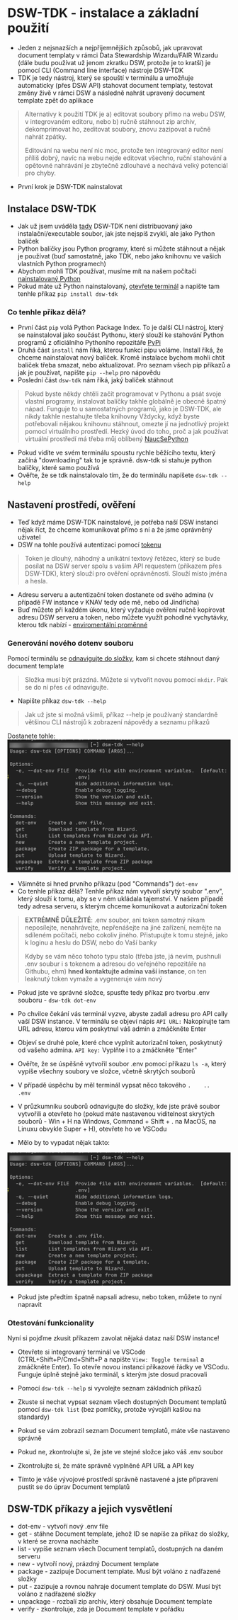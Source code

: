 # DSW-TDK - instalace a základní použití

- Jeden z nejsnazších a nejpříjemnějších způsobů, jak upravovat document templaty v rámci Data Stewardship Wizardu/FAIR Wizardu (dále budu používat už jenom zkratku DSW, protože je to kratší) je pomocí CLI (Command line interface) nástroje DSW-TDK
- TDK je tedy nástroj, který se spouští v terminálu a umožňuje automaticky (přes DSW API) stahovat document templaty, testovat změny živě v rámci DSW a následně nahrát upravený document template zpět do aplikace

> Alternativy k použití TDK je a) editovat soubory přímo na webu DSW, v integrovaném editoru, nebo b) ručně stáhnout zip archiv, dekomprimovat ho, zeditovat soubory, znovu zazipovat a ručně nahrát zpátky.
> 
> Editování na webu není nic moc, protože ten integrovaný editor není příliš dobrý, navíc na webu nejde editovat všechno, ruční stahování a opětovné nahrávání je zbytečně zdlouhavé a nechává velký potenciál pro chyby.

- První krok je DSW-TDK nainstalovat

## Instalace DSW-TDK
- Jak už jsem uváděla [tady](../zaklady/instalace_pythonu.md) DSW-TDK není distribuovaný jako instalační/executable soubor, jak jste nejspíš zvyklí, ale jako Python balíček
- Python balíčky jsou Python programy, které si můžete stáhnout a nějak je používat (buď samostatně, jako TDK, nebo jako knihovnu ve vašich vlastních Python programech)
- Abychom mohli TDK používat, musíme mít na našem počítači [nainstalovaný Python](../zaklady/instalace_pythonu.md)
- Pokud máte už Python nainstalovaný, [otevřete terminál](../zaklady/zaklady_ptace_s_terminalem.md) a napište tam tenhle příkaz `pip install dsw-tdk`

### Co tenhle příkaz dělá? 
- První část `pip` volá Python Package Index. To je další CLI nástroj, který se nainstaloval jako součást Pythonu, který slouží ke stahování Python programů z oficiálního Pythoního repozitáře [PyPi](https://pypi.org)
- Druhá část `install` nám říká, kterou funkci pipu voláme. Install říká, že chceme nainstalovat nový balíček. Kromě instalace bychom mohli chtít balíček třeba smazat, nebo aktualizovat. Pro seznam všech pip příkazů a jak je používat, napište `pip --help` pro nápovědu
- Poslední část `dsw-tdk` nám říká, jaký balíček stáhnout

> Pokud byste někdy chtěli začít programovat v Pythonu a psát svoje vlastní programy, instalovat balíčky takhle globálně je obecně špatný nápad. Funguje to u samostatných programů, jako je DSW-TDK, ale nikdy takhle nestahujte třeba knihovny
> Vždycky, když byste potřebovali nějakou knihovnu stáhnout, omezte jí na jednotlivý projekt pomocí virtuálního prostředí. Hezký úvod do toho, proč a jak používat virtuální prostředí má třeba můj oblíbený [NaucSePython](https://naucsepython.cz)

- Pokud vidíte ve svém terminálu spoustu rychle běžícího textu, který začíná "downloading" tak to je správně. dsw-tdk si stahuje python balíčky, které samo používá
- Ověřte, že se tdk nainstalovalo tím, že do terminálu napíšete `dsw-tdk --help`

## Nastavení prostředí, ověření
- Teď když máme DSW-TDK nainstalové, je potřeba naší DSW instanci nějak říct, že chceme komunikovat přímo s ní a že jsme oprávněný uživatel
- DSW na tohle používá autentizaci pomocí [tokenu](https://oauth.net/2/access-tokens/)

> Token je dlouhý, náhodný a unikátní textový řetězec, který se bude posílat na DSW server spolu s vašim API requestem (příkazem přes DSW-TDK), který slouží pro ověření oprávněnosti. Slouží místo jména a hesla. 

- Adresu serveru a autentizační token dostanete od svého admina (v případě FW instance v KNAV tedy ode mě, nebo od Jindřicha)
- Buď můžete při každém úkonu, který vyžaduje ověření ručně kopírovat adresu DSW serveru a token, nebo můžete využít pohodlné vychytávky, kterou tdk nabízí - [enviromentální proměnné](https://en.wikipedia.org/wiki/Environment_variable)

### Generování nového dotenv souboru
Pomocí terminálu se [odnavigujte do složky](../zaklady/zaklady_ptace_s_terminalem.md), kam si chcete stáhnout daný document template
> Složka musí být prázdná. Můžete si vytvořit novou pomocí `mkdir`. Pak se do ní přes `cd` odnavigujte.

- Napište příkaz `dsw-tdk --help`

> Jak už jste si možná všimli, příkaz --help je používaný standardně většinou CLI nástrojů k zobrazení nápovědy a seznamu příkazů

Dostanete tohle: 
 ![tdk-help-message](../img/dsw_tdk_help_message.png)

- Všimněte si hned prvního příkazu (pod "Commands") `dot-env`
- Co tenhle příkaz dělá? Tenhle příkaz nám vytvoří skrytý soubor ".env", který slouží k tomu, aby se v něm ukládala tajemství. V našem případě tedy adresa serveru, s kterým chceme komunikovat a autorizační token

> **EXTRÉMNĚ DŮLEŽITÉ**: .env soubor, ani token samotný nikam neposílejte, nenahrávejte, nepřenášejte na jiné zařízení, nemějte na sdíleném počítači, nebo cokoliv jiného. Přistupujte k tomu stejně, jako k loginu a heslu do DSW, nebo do Vaší banky
> 
> Kdyby se vám něco tohoto typu stalo (třeba jste, já nevím, pushnuli .env soubur i s tokenem a adresou do veřejného repozitáře na Githubu, ehm) **hned kontaktujte admina vaší instance**, on ten leaknutý token vymaže a vygeneruje vám nový

- Pokud jste ve správné složce, spusťte tedy příkaz pro tvorbu .env souboru - `dsw-tdk dot-env`
- Po chvilce čekání vás terminál vyzve, abyste zadali adresu pro API cally vaší DSW instance. V terminálu se objeví nápis `API URL:` Nakopírujte tam URL adresu, kterou vám poskytnul váš admin a zmáčkněte Enter
- Objeví se druhé pole, které chce vyplnit autorizační token, poskytnutý od vašeho admina. `API key:` Vyplňte i to a zmáčkněte "Enter"
- Ověřte, že se úspěšně vytvořil soubor .env pomocí příkazu `ls -a`, který vypíše všechny soubory ve složce, včetně skrytých souborů
- V případě úspěchu by měl terminál vypsat něco takového `.    ..   .env`

- V průzkumníku souborů odnavigujte do složky, kde jste právě soubor vytvořili a otevřete ho (pokud máte nastavenou viditelnost skrytých souborů - Win + H na Windows, Command + Shift + . na MacOS, na Linuxu obvykle Super + H), otevřete ho ve VSCodu
- Mělo by to vypadat nějak takto: 

 ![vs_code_with_dotenv](../img/dsw_tdk_help_message.png)

- Pokud jste předtím špatně napsali adresu, nebo token, můžete to nyní napravit

### Otestování funkcionality
Nyní si pojďme zkusit příkazem zavolat nějaká dataz naší DSW instance!
- Otevřete si integrovaný terminál ve VSCode (CTRL+Shift+P/Cmd+Shift+P a napište `View: Toggle terminal` a zmáčkněte Enter). To otevře novou instanci příkazové řádky ve VSCodu. Funguje úplně stejně jako terminál, s kterým jste dosud pracovali
- Pomocí `dsw-tdk --help` si vyvolejte seznam základních příkazů
- Zkuste si nechat vypsat seznam všech dostupných Document templatů pomocí `dsw-tdk list` (bez pomlčky, protože vývojáři kašlou na standardy)
- Pokud se vám zobrazil seznam Document templatů, máte vše nastaveno správně
- Pokud ne, zkontrolujte si, že jste ve stejné složce jako váš .env soubor
- Zkontrolujte si, že máte správně vyplněné API URL a API key

- Tímto je váše vývojové prostředí správně nastavené a jste připraveni pustit se do úprav Document templatů

## DSW-TDK příkazy a jejich vysvětlení
- dot-env - vytvoří nový .env file
- get - stáhne Document template, jehož ID se napíše za příkaz do složky, v které se zrovna nacházíte
- list - vypíše seznam všech Document templatů, dostupných na daném serveru
- new - vytvoří nový, prázdný Document template
- package - zazipuje Document template. Musí být voláno z nadřazené složky
- put - zazipuje a rovnou nahraje document template do DSW. Musí být voláno z nadřazené složky
- unpackage - rozbalí zip archiv, který obsahuje Document template
- verify - zkontroluje, zda je Document template v pořádku


